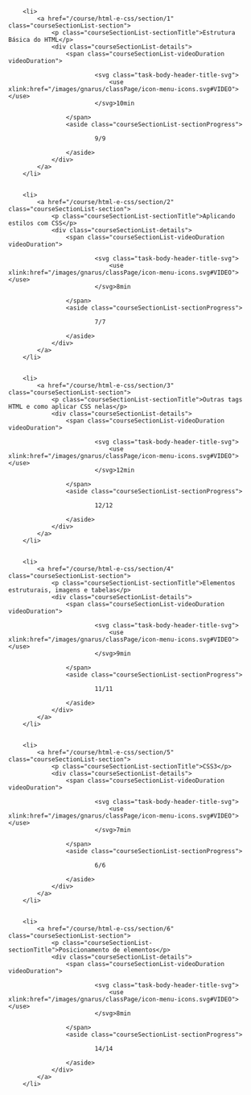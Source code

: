 <ul class="courseSectionList">
    
        
        <li>
            <a href="/course/html-e-css/section/1" class="courseSectionList-section">
                <p class="courseSectionList-sectionTitle">Estrutura Básica do HTML</p>
                <div class="courseSectionList-details">
                    <span class="courseSectionList-videoDuration videoDuration">
                        
                            <svg class="task-body-header-title-svg">
                                <use xlink:href="/images/gnarus/classPage/icon-menu-icons.svg#VIDEO"></use>
                            </svg>10min
                        
                    </span>
                    <aside class="courseSectionList-sectionProgress">
                        
                            9/9
                        
                    </aside>
                </div>
            </a>
        </li>
    
        
        <li>
            <a href="/course/html-e-css/section/2" class="courseSectionList-section">
                <p class="courseSectionList-sectionTitle">Aplicando estilos com CSS</p>
                <div class="courseSectionList-details">
                    <span class="courseSectionList-videoDuration videoDuration">
                        
                            <svg class="task-body-header-title-svg">
                                <use xlink:href="/images/gnarus/classPage/icon-menu-icons.svg#VIDEO"></use>
                            </svg>8min
                        
                    </span>
                    <aside class="courseSectionList-sectionProgress">
                        
                            7/7
                        
                    </aside>
                </div>
            </a>
        </li>
    
        
        <li>
            <a href="/course/html-e-css/section/3" class="courseSectionList-section">
                <p class="courseSectionList-sectionTitle">Outras tags HTML e como aplicar CSS nelas</p>
                <div class="courseSectionList-details">
                    <span class="courseSectionList-videoDuration videoDuration">
                        
                            <svg class="task-body-header-title-svg">
                                <use xlink:href="/images/gnarus/classPage/icon-menu-icons.svg#VIDEO"></use>
                            </svg>12min
                        
                    </span>
                    <aside class="courseSectionList-sectionProgress">
                        
                            12/12
                        
                    </aside>
                </div>
            </a>
        </li>
    
        
        <li>
            <a href="/course/html-e-css/section/4" class="courseSectionList-section">
                <p class="courseSectionList-sectionTitle">Elementos estruturais, imagens e tabelas</p>
                <div class="courseSectionList-details">
                    <span class="courseSectionList-videoDuration videoDuration">
                        
                            <svg class="task-body-header-title-svg">
                                <use xlink:href="/images/gnarus/classPage/icon-menu-icons.svg#VIDEO"></use>
                            </svg>9min
                        
                    </span>
                    <aside class="courseSectionList-sectionProgress">
                        
                            11/11
                        
                    </aside>
                </div>
            </a>
        </li>
    
        
        <li>
            <a href="/course/html-e-css/section/5" class="courseSectionList-section">
                <p class="courseSectionList-sectionTitle">CSS3</p>
                <div class="courseSectionList-details">
                    <span class="courseSectionList-videoDuration videoDuration">
                        
                            <svg class="task-body-header-title-svg">
                                <use xlink:href="/images/gnarus/classPage/icon-menu-icons.svg#VIDEO"></use>
                            </svg>7min
                        
                    </span>
                    <aside class="courseSectionList-sectionProgress">
                        
                            6/6
                        
                    </aside>
                </div>
            </a>
        </li>
    
        
        <li>
            <a href="/course/html-e-css/section/6" class="courseSectionList-section">
                <p class="courseSectionList-sectionTitle">Posicionamento de elementos</p>
                <div class="courseSectionList-details">
                    <span class="courseSectionList-videoDuration videoDuration">
                        
                            <svg class="task-body-header-title-svg">
                                <use xlink:href="/images/gnarus/classPage/icon-menu-icons.svg#VIDEO"></use>
                            </svg>8min
                        
                    </span>
                    <aside class="courseSectionList-sectionProgress">
                        
                            14/14
                        
                    </aside>
                </div>
            </a>
        </li>
    
</ul>
